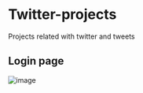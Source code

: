 # Twitter-projects
Projects related with twitter and tweets

## Login page
![image](https://user-images.githubusercontent.com/55661555/111317512-3e136780-868a-11eb-82c6-407f6a4c1ce3.png)
